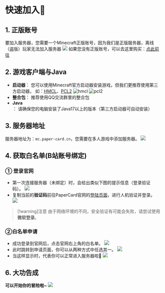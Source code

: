 # 快速加入🎯
## 1. 正版账号
要加入服务器，您需要一个Minecraft正版账号，因为我们是正版服务器，离线（盗版）玩家无法加入服务器 
![](/picture/mc.webp)
如果您没有正版账号，可以去这里购买：[点此前往](https://www.xbox.com/zh-CN/games/store/minecraft-java-bedrock-edition-for-pc/9NXP44L49SHJ/0010)

## 2. 游戏客户端与Java
- **启动器**： 
您可以使用Minecraft官方启动器安装游戏，但我们更推荐使用第三方启动器， 如：[HMCL](https://hmcl.huangyuhui.net/)、[PCL2](https://afdian.net/a/LTCat?tab=home)
![hmcl](/picture/hmcl.webp)
![pcl2](/picture/pcl2.webp)
- **整合包**：
推荐使用QQ交流群里的整合包
- **Java**：
请确保您的电脑安装了Java17以上的版本（第三方启动器可自动安装）

## 3. 服务器地址
服务器地址为：`mc.paper-card.cn`，您需要在多人游戏中添加服务器。
![](/picture/join.webp)

## 4. 获取白名单(B站账号绑定)
### ① 登录官网
- 第一次连接服务器（未绑定）时，会给出类似下图的提示信息（登录验证码）。
![](/picture/bmd1.webp)
- 复制当前的**验证码**前往PaperCard官网的[登陆页面](https://paper-card.cn/login?redirect=/space)，进行人机验证并登录。
![](/picture/login1.webp)
> [!warning]注意
> 由于网络环境的不同，安全验证有可能会失败，请尝试使用**微软登录**。  
### ②白名单申请
- 成功登录到官网后，点击官网右上角的白名单。
![](/picture/login2.webp)
- 此时跳转到申请页面，你可以从两种方式中任选其一。
![](/picture/login3.webp)
- 当这样显示时，代表你可以正常进入服务器啦🎉
![](/picture/login4.webp)


## 6. 大功告成
**可以开始你的冒险啦~**
![](/picture/2024-05-04_21.54.39.webp)